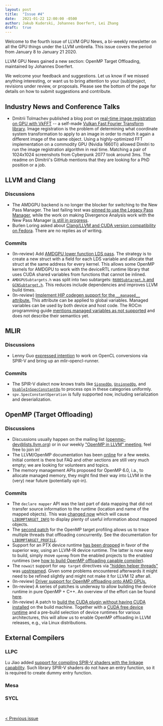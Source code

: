 ```yaml
---
layout: post
title:  "Issue #4"
date:   2021-01-22 12:00:00 -0500
author: Jakub Kuderski, Johannes Doerfert, Lei Zhang
draft:  true
---
```


Welcome to the fourth issue of LLVM GPU News, a bi-weekly newsletter on all the GPU things under the LLVM umbrella.
This issue covers the period from January 8 to January 21 2020.

LLVM GPU News gained a new section: OpenMP Target Offloading, maintained by Johannes Doerfert.

We welcome your feedback and suggestions. Let us know if we missed anything interesting, or want us to bring attention to your (sub)project, revisions under review, or proposals. Please see the bottom of the page for details on how to submit suggestions and contribute.

## Industry News and Conference Talks

*  Dmitrii Tolmachev published a blog post on [real-time image registration on GPU with VkFFT](https://towardsdatascience.com/real-time-image-registration-on-gpu-with-vkfft-library-c4e47f8050a0) -- a self-made [Vulkan Fast Fourier Transform library](https://github.com/DTolm/VkFFT). Image registration is the problem of determining what coordinate system transformation to apply to an image in order to match it again a different image of the same object. Using a highly-optimized FFT implementation on a commodity GPU (Nvidia 1660Ti) allowed Dimitri to run the image registration algorithm in real time. Matching a pair of 1024x1024 screenshots from Cyberpunk 2077 took around 3ms. The readme on Dimitrii's GitHub mentions that they are looking for a PhD position or a job.

##  LLVM and Clang

### Discussions

*  The AMDGPU backend is no longer the blocker for switching to the New Pass Manager. The last failing test was [pinned to use the Legacy Pass Manager](https://reviews.llvm.org/D95051), while the work on making Divergence Analysis work with the New Pass Manager [is still in progress](https://lists.llvm.org/pipermail/llvm-dev/2021-January/147946.html).
*  Burlen Loring asked about [Clang/LLVM and CUDA version compatibility on Fedora](https://lists.llvm.org/pipermail/cfe-dev/2021-January/067532.html). There are no replies as of writing.

### Commits

*  (In-review) Add [AMDGPU lower function LDS pass](https://reviews.llvm.org/D94648). The strategy is to create a new struct with a field for each LDS variable and allocate that struct at the same address for every kernel. This allows some OpenMP kernels for AMDGPU to work with the deviceRTL runtime library that uses CUDA shared variables from functions that cannot be inlined.
*  `AMDGPUSubtargets.h` was split into two subtargets: [`R600Subtarget.h` and `GCNSubtarget.h`](https://reviews.llvm.org/D95036). This reduces include dependencies and improves LLVM build times.
*  (In-review) [Implement HIP codegen support for the `__managed__` attribute.](https://reviews.llvm.org/D94814) This attribute can be applied to global variables. Managed variables can be used by both device and host code. The ROCm programming guide [mentions managed variables as not supported](https://rocmdocs.amd.com/en/latest/Programming_Guides/HIP-GUIDE.html#variable-type-qualifiers) and does not describe their semantics yet.

## MLIR

### Discussions

*  Lenny Guo [expressed intention](https://llvm.discourse.group/t/generate-spirv-binary-from-mlir-dialect-kernels-to-run-it-on-ocl-runtime/2501/4) to work on OpenCL conversions via SPIR-V and bring up an mlir-opencl-runner.

### Commits

*  The SPIR-V dialect now knows traits like [`SignedOp`](https://reviews.llvm.org/D94896), [`UnsignedOp`](https://reviews.llvm.org/D94068), and [`UsableInSpecConstantOp`](https://reviews.llvm.org/D94288) to process ops in these categories uniformly.
*  `spv.SpecConstantOperation` is fully supported now, including serialization and deserialization.  


## OpenMP (Target Offloading)

### Discussions

*  Discussions usually happen on the mailing list (openmp-dev@lists.llvm.org) or in our weekly ["OpenMP in LLVM" meeting](https://docs.google.com/document/d/1Tz8WFN13n7yJ-SCE0Qjqf9LmjGUw0dWO9Ts1ss4YOdg/edit?usp=sharing), feel free to join in!
*  The LLVM/OpenMP documentation has been [online](https://openmp.llvm.org/docs/index.html) for a few weeks. Initial content is there but FAQ and other sections are still very much empty; we are looking for volunteers and topics.
*  The memory management APIs proposed for OpenMP 6.0, i.a., to allocate managed memory, they might find their way into LLVM in the (very) near future (potentially opt-in).


### Commits

*  The `declare mapper` API was the last part of data mapping that did not transfer source information to the runtime (location and name of the mapped objects). This was [changed now](https://reviews.llvm.org/D94806) which will cause [`LIBOMPTARGET_INFO`](https://openmp.llvm.org/docs/design/Runtimes.html#libomptarget-info) to display plenty of useful information about mapped objects.
*  The [second patch](https://reviews.llvm.org/D94855) for the OpenMP target profiling allows us to trace multiple threads that offloading concurrently. See the documentation for [`LIBOMPTARGET_PROFILE`](https://openmp.llvm.org/docs/design/Runtimes.html#libomptarget-profile).
*  Support for an PTX device runtime [has been dropped](https://reviews.llvm.org/D94725) in favor of the superior way, using an LLVM-IR device runtime. The latter is now easy to build, simply move `openmp` from the enabled projects to the enabled runtimes (see [how to build OpenMP offloading capable compiler](https://openmp.llvm.org/docs/SupportAndFAQ.html#q-how-to-build-an-openmp-offload-capable-compiler)).
*  The `nowait` support for `omp target` directives via ["hidden helper threads"](https://tianshilei.me/wp-content/uploads/concurrent-lcpc2020.pdf) was [upstreamed](https://reviews.llvm.org/D77609). Given some problems encountered afterwards it might need to be refined slightly and might not make it for LLVM 12 after all.
*  (In-review) [Driver support for OpenMP offloading onto AMD GPUs.](https://reviews.llvm.org/D94961)
*  (In-review) A series of patches is underway to allow building the device runtime in pure OpenMP + C++. An overview of the effort can be found [here](https://reviews.llvm.org/D94745).
*  (In-review) A patch to [build the CUDA plugin without having CUDA installed](https://reviews.llvm.org/D95155) on the build machine. Together with a [CUDA free device runtime](https://reviews.llvm.org/D94745) and a pre-build selection of device runtimes for various architectures, this will allow us to enable OpenMP offloading in LLVM releases, e.g., via Linux distributions.


## External Compilers

### LLPC

Lu Jiao added [support for compiling SPIR-V shaders with the linkage capability](https://github.com/GPUOpen-Drivers/llpc/pull/1110). Such library SPIR-V shaders do not have an entry function, so it is required to create dummy entry function.

### Mesa

### SYCL


<br/>
<p style="text-align:left;">
    <a href="{% post_url 2021-01-08-issue-3 %}"> < Previous issue</a>
    <span style="float:right;">
    </span>
</p>
